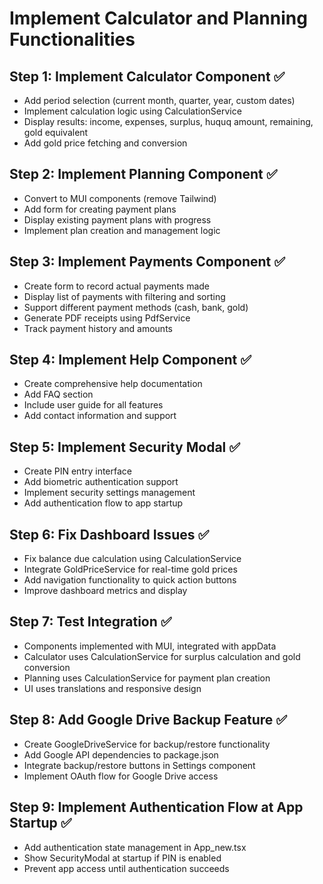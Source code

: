 # Implement Calculator and Planning Functionalities

## Step 1: Implement Calculator Component ✅
- Add period selection (current month, quarter, year, custom dates)
- Implement calculation logic using CalculationService
- Display results: income, expenses, surplus, huquq amount, remaining, gold equivalent
- Add gold price fetching and conversion

## Step 2: Implement Planning Component ✅
- Convert to MUI components (remove Tailwind)
- Add form for creating payment plans
- Display existing payment plans with progress
- Implement plan creation and management logic

## Step 3: Implement Payments Component ✅
- Create form to record actual payments made
- Display list of payments with filtering and sorting
- Support different payment methods (cash, bank, gold)
- Generate PDF receipts using PdfService
- Track payment history and amounts

## Step 4: Implement Help Component ✅
- Create comprehensive help documentation
- Add FAQ section
- Include user guide for all features
- Add contact information and support

## Step 5: Implement Security Modal ✅
- Create PIN entry interface
- Add biometric authentication support
- Implement security settings management
- Add authentication flow to app startup

## Step 6: Fix Dashboard Issues ✅
- Fix balance due calculation using CalculationService
- Integrate GoldPriceService for real-time gold prices
- Add navigation functionality to quick action buttons
- Improve dashboard metrics and display

## Step 7: Test Integration ✅
- Components implemented with MUI, integrated with appData
- Calculator uses CalculationService for surplus calculation and gold conversion
- Planning uses CalculationService for payment plan creation
- UI uses translations and responsive design

## Step 8: Add Google Drive Backup Feature ✅
- Create GoogleDriveService for backup/restore functionality
- Add Google API dependencies to package.json
- Integrate backup/restore buttons in Settings component
- Implement OAuth flow for Google Drive access

## Step 9: Implement Authentication Flow at App Startup ✅
- Add authentication state management in App_new.tsx
- Show SecurityModal at startup if PIN is enabled
- Prevent app access until authentication succeeds
